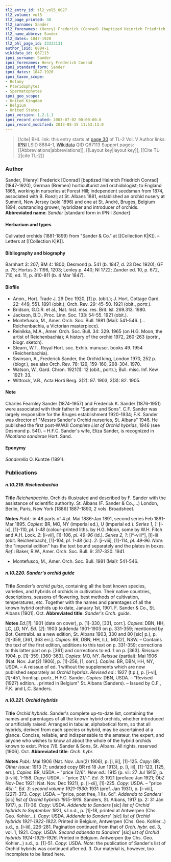 ```yaml
---
tl2_entry_id: tl2_vol5_0027
tl2_volume: vol5
tl2_page_printed: 30
tl2_surname: Sander
tl2_forenames: (Henry) Frederick (Conrad) (baptized Heinrich Friedrich Conrad)
tl2_name_abbrev: Sander
tl2_dates: 1847-1920
tl2_bhl_page_id: 33333131
author_lsid: 8884-1
wikidata_id: Q67113
ipni_surname: Sander
ipni_forenames: Henry Frederick Conrad
ipni_standard_form: Sander
ipni_dates: 1847-1920
ipni_taxon_scope: 
- Botany
- Pteridophytes
- Spermatophytes
ipni_geo_scope: 
- United Kingdom
- Belgium
- United States
ipni_version: 1.2.1.1
ipni_record_created: 2003-07-02 00:00:00.0
ipni_record_modified: 2013-05-15 11:53:13.0
---
```


> [!cite] BHL link: this entry starts at [page 30](https://www.biodiversitylibrary.org/page/33333131) of TL-2 Vol. V
> Author links: [IPNI](https://www.ipni.org/a/8884-1) LSID 8884-1, [Wikidata](https://www.wikidata.org/wiki/Q67113) QID Q67113
> Support pages: [[Abbreviations|abbreviations]], [[Layout key|layout key]], [[Cite TL-2|cite TL-2]]

### Author

Sander, \[Henry\] Frederick \[Conrad\] \[baptized Heinrich Friedrich Conrad\] (1847-1920), German (Bremen) horticulturist and orchidologist; to England 1865, working in nurseries at Forest Hill; independent seedsman from 1874, associated with B. Roezl; at St. Albans 1881, established an orchid nusery at Summit, New Jersey (sold 1896) and one at St. André, Bruges, Belgium 1894; outstanding grower, hybridizer and introducer of orchids. 
**Abbreviated name**: *Sander* \[standard form in IPNI: *Sander*\]

#### Herbarium and types

Culivated orchids (1881-1899) from "Sander & Co." at [[Collection K|K]]. – Letters at [[Collection K|K]].

#### Bibliography and biography

Barnhart 3: 207; BM 4: 1800; Desmond p. 541 (b. 1847, d. 23 Dec 1920); GF p. 75; Hortus 3: 1196, 1203; Lenley p. 440; NI 1722; Zander ed. 10, p. 672, 710, ed. 11, p. 810-811 (b. 4 Mar 1847).

#### Biofile

- Anon., Hort. Trade J. 29 Dec 1920, \[1\] p. (obit.); J. Hort. Cottage Gard. 22: 449, 551. 1891 (obit.); Orch. Rev. 29: 45-50. 1921 (obit., portr.).
- Bridson, G.D.R. et al., Nat. hist. mss. res. Brit. Isl. 269.313. 1980.
- Jackson, B.D., Proc. Linn. Soc. 133: 54-55. 1921 (obit.).
- Montefusco, M., Amer. Orch. Soc. Bull. 1981 (Mai): 541-546. (... Reichenbachia, a Victorian masterpiece).
- Reinikka, M.A., Amer. Orch. Soc. Bull. 34: 329. 1965 (on H.G. Moon, the artist of Reichenbachia); A history of the orchid 1972, 260-263 (portr., biogr. sketch).
- Stearn, W.T., Royal Hort. soc. Exhib. manuscr. books 49. 1954 (Reichenbachia).
- Swinson, A., Frederick Sander, the Orchid king, London 1970, 252 p. (biogr.), see also Orch. Rev. 78: 129, 159-160, 298-304. 1970.
- Watson, W., Gard. Chron. 1921(1): 12 (obit., portr.); Bull. misc. Inf. Kew 1921: 33.
- Wittrock, V.B., Acta Horti Berg. 3(2): 97. 1903, 3(3): 82. 1905.

#### Note

Charles Fearnley Sander (1874-1957) and Frederick K. Sander (1876-1951) were associated with their father in "Sander and Sons". C.F. Sander was largely responsible for the Bruges establishment 1920-1934; F.K. Sander was director of "Messrs Sander's Orchid nurseries, St. Albans" 1946. He published the first post-W.W.II *Complete List of Orchid hybrids*, 1946 (see Desmond p. 541). – H.F.C. Sander's wife, Eliza Sander, is recognized in *Nicotiana sanderae* Hort. Sand.

#### Eponymy

*Sanderella* O. Kuntze (1891).

### Publications

##### n.10.219. Reichenbachia

**Title**
*Reichenbachia*. Orchids illustrated and described by F. Sander with the assistance of scientific authority. St. Albans (F. Sander & Co.,...) London, Berlin, Paris, New York \[1886\] 1887-1890, 2 vols. Broadsheet.

**Notes**
*Publ*.: in 48 parts of 4 pl. Mai 1886-Jan 1891, second series Feb 1891-Mar 1895. *Copies*: BR, MO, NY (imperial ed.), U (imperial ed.).
*Series 1, 1*: \[i-ix\], \[1\]-110, *pl. 1-48* (colour-printed liths. by H.G. Moon, some by W.H. Fitch and A.H. Lock.
*2*: \[i-vii\], \[1\]-106, *pl. 49-96* (id.).
*Series 2, 1*: \[i\*-viii\*\], \[i\]-iii (obit. Reichenbach), \[1\]-104, *pl. 1-48* (id.).
*2*: \[i-viii\], \[1\]-114, *pl. 49-96.*
*Note*: the "imperial edition" has the text bound separately and the plates in boxes.
*Ref*.: Baker, R.W., Amer. Orch. Soc. Bull. 9: 317-320. 1941.
- Montefusco, M., Amer. Orch. Soc. Bull. 1981 (Mai): 541-546.

##### n.10.220. Sander's orchid guide

**Title**
*Sander's orchid guide*, containing all the best known species, varieties, and hybrids of orchids in cultivation. Their native countries, descriptions, seasons of flowering, best methods of cultivation, temperatures, etc. Together with the names and parentages of all the known hybrid orchids up to date, January 1st, 1901. F. Sander & Co., St. Albans \[1901\]. Oct.
**Abbreviated title**: *Sander's Orch. guide*.

**Notes**
*Ed*.\[*1*\]: 1901 (date on cover), p. \[1\]-330, \[331, corr.\]. *Copies*: DBN, HH, LC, LD, NY.
*Ed*. \[*2*\]: 1903 (addenda 1901-1903 on p. 331-359; mentioned by Bot. Centralbl. as a new edition, St. Albans 1903, 330 and 80 \[sic\] p.), p. \[1\]-359, \[361, 363 err.\]. *Copies*: BR, DBN, HH, ILL, MO(2), NSW. – Contains the text of the first edition, additions to this text on p. 331-359; corrections to this latter part on p. \[361\] and corrections to ed. 1 on p. \[363\].
*Reissue*: 1904, p. \[1\]-359, \[360-363\]. *Copies*: MO, NY.
*Reissue* (partial): Mai 1906 (Nat. Nov. Jun(2) 1906), p. \[1\]-256, \[1, corr.\]. *Copies*: BR, DBN, HH, NY, USDA. – A reissue of ed. 1 without the supplements which are now published separately as *Orchid hybrids*.
*Revised ed*.: 1927 (t.p.), p. \[i-vi\], \[1\]-451, frontisp. portr., H.F.C. Sander. *Copies*: DBN, USDA. – "Revised (1927) edition... printed in Belgium" St. Albans (Sanders). – Issued by C.F., F.K. and L.C. Sanders.

##### n.10.221. Orchid hybrids

**Title**
*Orchid hybrids*. Sander's complete up-to-date list, containing the names and parentages of all the known hybrid orchids, whether introduced or artificially raised. Arranged in tabular, alphabetical form, so that all hybrids, derived from each species or hybrid, may be ascertained at a glance. Concise, reliable, and indispensable to the amateur, the expert, and anyone who wishes to know all about the whole of the hybrid orchids known to exist. Price 7/6. Sander & Sons, St. Albans. All rights, reserved \[1906\]. Oct.
**Abbreviated title**: *Orch. hybr.*

**Notes**
*Publ*.: Mai 1906 (Nat. Nov. Jun(2) 1906), p. \[i, iii\], \[1\]-125. *Copy*: BR.
*Other issue*: 1913 (?; undated copy BR rd 18 Jun 1913), p. \[i, iii\], \[1\]-123, \[125, err.\].
*Copies*: BR, USDA. – "price 12/6".
*New ed*.: 1915 (p. vii: 27 Jul 1915), p. \[i-viii\], 1-158. *Copy*: USDA. – "price 21/-".
*Ed. 3*: 1921 (preface Jan 1921; ÖbZ Nov-Dec 1921; Nat. Nov. Dec 1921), p. \[i-xii\], \[1\]-225. *Copy*: USDA. – "price 45/-".
*Ed. 3*: *second volume 1921-1930*: 1931 (pref. Jan 1931), p. \[i-viii\], \[227\]-373. *Copy*: USDA. – "price, post free, 1 IIs. 6d".
*Addenda to Sanders*' \[sic\] *list of Orchid hybrids 1915-1916*. Sanders, St. Albans, 1917 (p. 2: 31 Jan 1917), p. \[1\]-36. *Copy*: USDA.
*Addenda to Sanders* \[sic\] *list of Orchid hybrids to September 1921*, s.l.n.d., p. \[1\]-18, printed at Antwerpen (Chs. Geo. Kohler...). *Copy*: USDA.
*Addenda to Sanders*' \[sic\] *list of Orchid hybrids 1921-1922-1923*. Printed in Belgium, Antwerpen (Chs. Geo. Kohler...) s.d., p. \[i-iii\], 226-281. Pagination continued from that of *Orch. hybr.* ed. 3, vol. 1, 1921. *Copy*: USDA.
*Second addenda to Sanders*' \[sic\] *list of Orchid hybrids 1924-1925-1926*. Printed in Belgium. Antwerpen (by Chs. Geo. Kohler...) s.d., p. \[1\]-51. *Copy*: USDA.
*Note*: the publication of Sander's list of Orchid hybrids was continued after ed. 3. Our material is, however, too incomplete to be listed here.

